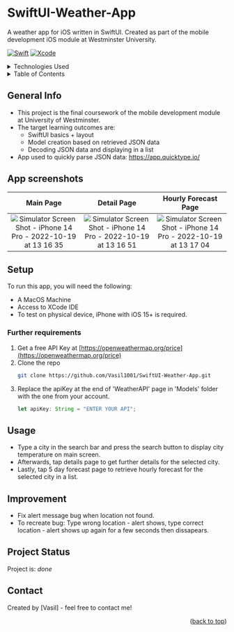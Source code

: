 # SwiftUI-Weather-App<a name="readme-top"></a> 
A weather app for iOS written in SwiftUI. Created as part of the mobile development iOS module at Westminster University.

[![Swift][Swift.com]][Swift-url] [![Xcode][Xcode.com]][Xcode-url] 

<!-- Technologies Used -->
<details>
  <summary>Technologies Used</summary>
  <ol>
    <li>Swift</li>
    <li>Swift UI Framework</li>
    <li>Xcode 13 (iOS Target 15.0+)</li>
  </ol>
</details>

<!-- TABLE OF CONTENTS -->
<details>
  <summary>Table of Contents</summary>
  <ol>
    <li><a href="#general-info">General Info</a></li>
    <li><a href="#app-screenshots">App Screenshots</a></li>
    <li><a href="#setup">Setup</a></li>
    <li><a href="#further-requirements">Further Requirements</a></li>
    <li><a href="#project-status">Project Status</a></li>
    <li><a href="#usage">Usage</a></li>
    <li><a href="#improvement">Room for Improvement</a></li>
     <li><a href="#project-status">Status</a></li>
    <li><a href="#contact">Contact</a></li>
  </ol>
</details>

<!-- general-info -->
## General Info
- This project is the final coursework of the mobile development module at University of Westminster.
- The target learning outcomes are:
    - SwiftUI basics + layout
    - Model creation based on retrieved JSON data
    - Decoding JSON data and displaying in a list
- App used to quickly parse JSON data: https://app.quicktype.io/

<!-- app-screenshots -->
## App screenshots

Main Page | Detail Page | Hourly Forecast Page
:-----------------------:|:-----------------------:|:-----------------------:
![Simulator Screen Shot - iPhone 14 Pro - 2022-10-19 at 13 16 35](https://user-images.githubusercontent.com/78150846/196710481-c5325461-4362-42f8-a3d8-d1d46176ba77.png)|![Simulator Screen Shot - iPhone 14 Pro - 2022-10-19 at 13 16 51](https://user-images.githubusercontent.com/78150846/196736415-6ef52c2e-cd6b-4eb2-8c9e-fb47284a8dd1.png)| ![Simulator Screen Shot - iPhone 14 Pro - 2022-10-19 at 13 17 04](https://user-images.githubusercontent.com/78150846/196736461-6d57d2f6-32c8-4466-9aa4-5bd59aca63ec.png)

<!-- setup -->

## Setup
To run this app, you will need the following:
  - A MacOS Machine
  - Access to XCode IDE
  - To test on physical device, iPhone with iOS 15+ is required.

<!-- further-requirements -->
### Further requirements
1. Get a free API Key at [https://openweathermap.org/price](https://openweathermap.org/price)
2. Clone the repo
   ```sh
   git clone https://github.com/Vasil1001/SwiftUI-Weather-App.git
   ```
3. Replace the apiKey at the end of 'WeatherAPI' page in 'Models' folder with the one from your account. 
   ```js
   let apiKey: String = "ENTER YOUR API";
   ```
<!-- usage -->
## Usage
- Type a city in the search bar and press the search button to display city temperature on main screen.
- Afterwards, tap details page to get further details for the selected city.
- Lastly, tap 5 day forecast page to retrieve hourly forecast for the selected city in a list.


<!-- improvement -->
## Improvement
- Fix alert message bug when location not found.
- To recreate bug: Type wrong location - alert shows, type correct location - alert shows up again for a few seconds then dissapears.

<!-- project-status -->
## Project Status
Project is: _done_

<!-- contact -->
## Contact
Created by [Vasil] - feel free to contact me!
<p align="right">(<a href="#readme-top">back to top</a>)</p>

<!-- MARKDOWN LINKS & IMAGES -->
<!--  [![Next][Next.js]][Next-url] [![React][React.js]][React-url] [![Vue][Vue.js]][Vue-url] [![Bootstrap][Bootstrap.com]][Bootstrap-url] [![JQuery][JQuery.com]][JQuery-url] -->
<!-- https://www.markdownguide.org/basic-syntax/#reference-style-links -->
[contributors-shield]: https://img.shields.io/github/contributors/github_username/repo_name.svg?style=for-the-badge
[contributors-url]: https://github.com/github_username/repo_name/graphs/contributors
[forks-shield]: https://img.shields.io/github/forks/github_username/repo_name.svg?style=for-the-badge
[forks-url]: https://github.com/github_username/repo_name/network/members
[stars-shield]: https://img.shields.io/github/stars/github_username/repo_name.svg?style=for-the-badge
[stars-url]: https://github.com/github_username/repo_name/stargazers
[issues-shield]: https://img.shields.io/github/issues/github_username/repo_name.svg?style=for-the-badge
[issues-url]: https://github.com/github_username/repo_name/issues
[license-shield]: https://img.shields.io/github/license/github_username/repo_name.svg?style=for-the-badge
[license-url]: https://github.com/github_username/repo_name/blob/master/LICENSE.txt
[linkedin-shield]: https://img.shields.io/badge/-LinkedIn-black.svg?style=for-the-badge&logo=linkedin&colorB=555
[linkedin-url]: https://linkedin.com/in/linkedin_username
[product-screenshot]: images/screenshot.png
[Next.js]: https://img.shields.io/badge/next.js-000000?style=for-the-badge&logo=nextdotjs&logoColor=white
[Next-url]: https://nextjs.org/
[React.js]: https://img.shields.io/badge/React-20232A?style=for-the-badge&logo=react&logoColor=61DAFB
[React-url]: https://reactjs.org/
[Vue.js]: https://img.shields.io/badge/Vue.js-35495E?style=for-the-badge&logo=vuedotjs&logoColor=4FC08D
[Vue-url]: https://vuejs.org/
[Angular.io]: https://img.shields.io/badge/Angular-DD0031?style=for-the-badge&logo=angular&logoColor=white
[Angular-url]: https://angular.io/
[Svelte.dev]: https://img.shields.io/badge/Svelte-4A4A55?style=for-the-badge&logo=svelte&logoColor=FF3E00
[Svelte-url]: https://svelte.dev/
[Laravel.com]: https://img.shields.io/badge/Laravel-FF2D20?style=for-the-badge&logo=laravel&logoColor=white
[Laravel-url]: https://laravel.com
[Bootstrap.com]: https://img.shields.io/badge/Bootstrap-563D7C?style=for-the-badge&logo=bootstrap&logoColor=white
[Bootstrap-url]: https://getbootstrap.com
[JQuery.com]: https://img.shields.io/badge/jQuery-0769AD?style=for-the-badge&logo=jquery&logoColor=white
[JQuery-url]: https://jquery.com 
[Xcode.com]: https://img.shields.io/badge/Xcode-007ACC?style=for-the-badge&logo=Xcode&logoColor=white
[Xcode-url]: https://developer.apple.com/xcode/
[Swift.com]: https://img.shields.io/badge/swift-F54A2A?style=for-the-badge&logo=swift&logoColor=white
[Swift-url]: https://docs.swift.org/swift-book/

